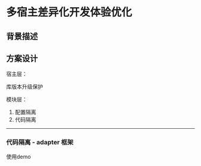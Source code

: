 

# 多宿主差异化开发体验优化





## 背景描述





## 方案设计

宿主层：

库版本升级保护

模块层：

1. 配置隔离
2. 代码隔离

---





























### 代码隔离 - adapter 框架



使用demo









































